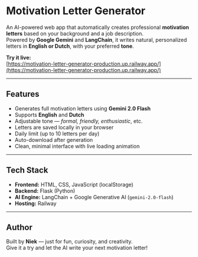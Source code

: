 # Motivation Letter Generator

An AI-powered web app that automatically creates professional **motivation letters** based on your background and a job description.  
Powered by **Google Gemini** and **LangChain**, it writes natural, personalized letters in **English or Dutch**, with your preferred **tone**.

**Try it live:**  
[https://motivation-letter-generator-production.up.railway.app/](https://motivation-letter-generator-production.up.railway.app/)

---

## Features

- Generates full motivation letters using **Gemini 2.0 Flash**
- Supports **English** and **Dutch**
- Adjustable tone — _formal, friendly, enthusiastic_, etc.
- Letters are saved locally in your browser
- Daily limit (up to 10 letters per day)
- Auto-download after generation
- Clean, minimal interface with live loading animation

---

## Tech Stack

- **Frontend:** HTML, CSS, JavaScript (localStorage)
- **Backend:** Flask (Python)
- **AI Engine:** LangChain + Google Generative AI (`gemini-2.0-flash`)
- **Hosting:** Railway

---

## Author

Built by **Niek** — just for fun, curiosity, and creativity.  
Give it a try and let the AI write your next motivation letter!
